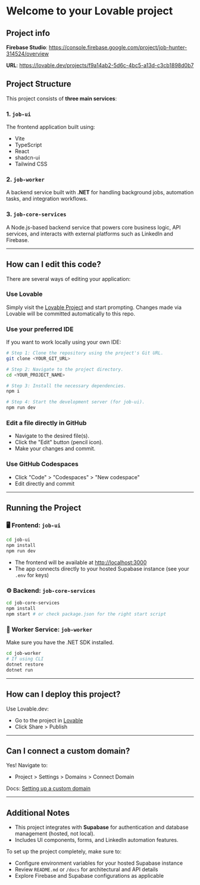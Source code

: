 # Welcome to your Lovable project

## Project info

**Firebase Studio**: https://console.firebase.google.com/project/job-hunter-314524/overview

**URL**: https://lovable.dev/projects/f9a14ab2-5d6c-4bc5-a13d-c3cb1898d0b7

## Project Structure

This project consists of **three main services**:

### 1. `job-ui`

The frontend application built using:

- Vite
- TypeScript
- React
- shadcn-ui
- Tailwind CSS

### 2. `job-worker`

A backend service built with **.NET** for handling background jobs, automation tasks, and integration workflows.

### 3. `job-core-services`

A Node.js-based backend service that powers core business logic, API services, and interacts with external platforms such as LinkedIn and Firebase.

---

## How can I edit this code?

There are several ways of editing your application:

### **Use Lovable**

Simply visit the [Lovable Project](https://lovable.dev/projects/f9a14ab2-5d6c-4bc5-a13d-c3cb1898d0b7) and start prompting. Changes made via Lovable will be committed automatically to this repo.

### **Use your preferred IDE**

If you want to work locally using your own IDE:

```sh
# Step 1: Clone the repository using the project's Git URL.
git clone <YOUR_GIT_URL>

# Step 2: Navigate to the project directory.
cd <YOUR_PROJECT_NAME>

# Step 3: Install the necessary dependencies.
npm i

# Step 4: Start the development server (for job-ui).
npm run dev
```

### **Edit a file directly in GitHub**

- Navigate to the desired file(s).
- Click the "Edit" button (pencil icon).
- Make your changes and commit.

### **Use GitHub Codespaces**

- Click "Code" > "Codespaces" > "New codespace"
- Edit directly and commit

---

## Running the Project

### 🖥️ Frontend: `job-ui`

```sh
cd job-ui
npm install
npm run dev
```

- The frontend will be available at [http://localhost:3000](http://localhost:3000)
- The app connects directly to your hosted Supabase instance (see your `.env` for keys)

### ⚙️ Backend: `job-core-services`

```sh
cd job-core-services
npm install
npm start # or check package.json for the right start script
```

### 🔄 Worker Service: `job-worker`

Make sure you have the .NET SDK installed.

```sh
cd job-worker
# If using CLI
dotnet restore
dotnet run
```

---

## How can I deploy this project?

Use Lovable.dev:

- Go to the project in [Lovable](https://lovable.dev/projects/f9a14ab2-5d6c-4bc5-a13d-c3cb1898d0b7)
- Click Share > Publish

---

## Can I connect a custom domain?

Yes! Navigate to:

- Project > Settings > Domains > Connect Domain

Docs: [Setting up a custom domain](https://docs.lovable.dev/tips-tricks/custom-domain#step-by-step-guide)

---

## Additional Notes

- This project integrates with **Supabase** for authentication and database management (hosted, not local).
- Includes UI components, forms, and LinkedIn automation features.

To set up the project completely, make sure to:

- Configure environment variables for your hosted Supabase instance
- Review `README.md` or `/docs` for architectural and API details
- Explore Firebase and Supabase configurations as applicable
